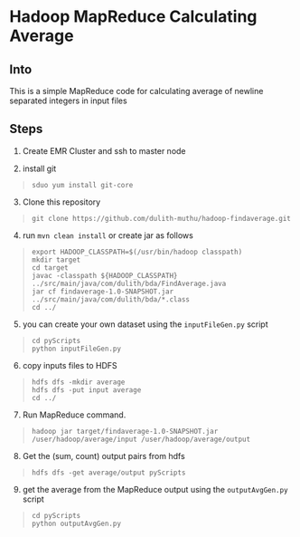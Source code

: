 # Hadoop MapReduce Calculating Average

## Into

This is a simple MapReduce code for calculating average of newline separated integers in input files


## Steps

1) Create EMR Cluster and ssh to master node  

2) install git
> `sduo yum install git-core`

3) Clone this repository
> `git clone https://github.com/dulith-muthu/hadoop-findaverage.git`

4) run `mvn clean install` or create jar as follows
> `export HADOOP_CLASSPATH=$(/usr/bin/hadoop classpath)`   
> `mkdir target`  
> `cd target`  
> `javac -classpath ${HADOOP_CLASSPATH} ../src/main/java/com/dulith/bda/FindAverage.java`  
> `jar cf findaverage-1.0-SNAPSHOT.jar ../src/main/java/com/dulith/bda/*.class`  
> `cd ../`

5) you can create your own dataset using the `inputFileGen.py` script  
> `cd pyScripts`  
> `python inputFileGen.py`  

6) copy inputs files to HDFS
> `hdfs dfs -mkdir average`  
> `hdfs dfs -put input average`  
> `cd ../`  

7) Run MapReduce command.
> `hadoop jar target/findaverage-1.0-SNAPSHOT.jar /user/hadoop/average/input /user/hadoop/average/output`  

8) Get the (sum, count) output pairs from hdfs 
> `hdfs dfs -get average/output pyScripts`

9) get the average from the MapReduce output using the `outputAvgGen.py` script
> `cd pyScripts`  
> `python outputAvgGen.py`  


